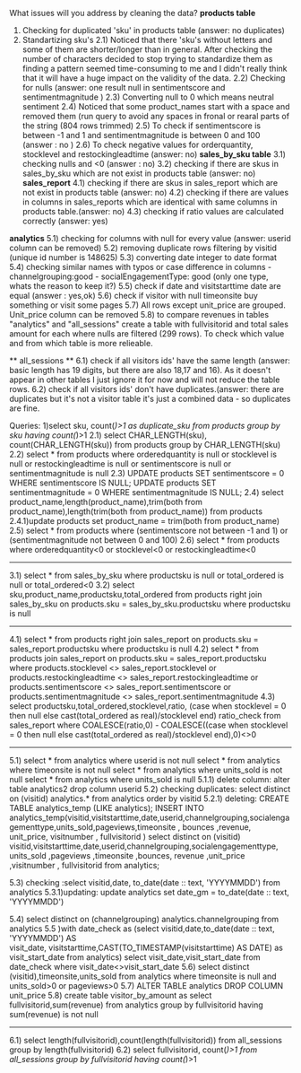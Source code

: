 What issues will you address by cleaning the data?
**products table**
1) Checking for duplicated 'sku' in products table (answer: no duplicates)
2) Standartizing sku's
2.1) Noticed that there 'sku's without letters and some of them are shorter/longer than in general. After checking the number of characters decided to stop trying to standardize them as finding a pattern seemed time-consuming to me and I didn't really think that it will have a huge impact on the validity of the data.
2.2) Checking for nulls (answer: one result null in sentimentscore and sentimentmagnitude )
2.3) Converting null to 0 which means neutral  sentiment
2.4) Noticed that some product_names start with a space and removed them (run query to avoid any spaces in fronal or rearal parts of the string (804 rows trimmed)
2.5) To check if sentimentscore is between -1 and 1 and sentimentmagnitude is between 0 and 100 (answer : no )
2.6) To check negative values for orderquantity, stocklevel and restockingleadtime (answer: no)
**sales_by_sku table**
3.1) checking nulls and <0 (answer : no)
3.2) checking if there are skus in sales_by_sku which are not exist in products table (answer: no)
**sales_report**
4.1) checking if there are skus in sales_report which are not exist in products table (answer: no) 
4.2) checking if there are values in columns in sales_reports which are identical with same columns in products table.(answer: no)
4.3) checking if ratio values are calculated correctly (answer: yes)
   
**analytics**
5.1) checking for columns with null for every value (answer: userid column can be removed)
5.2) removing duplicate rows filtering by visitid (unique id number is 148625)
5.3) converting date integer to date format
5.4) checking similar names with typos or case difference in columns 
	- channelgrouping:good
	- socialEngagementType: good (only one type, whats the reason to keep it?)
5.5) check if date and visitstarttime date are equal (answer : yes,ok)
5.6) check if visitor with null timeonsite buy something or visit some pages
5.7) All rows except unit_price are grouped. Unit_price column can be removed
5.8) to compare revenues in tables "analytics" and "all_sessions" create a table with fullvisitorid and total sales amount for each where nulls are filtered (299 rows). To check which value and from which table is more relieable.

** all_sessions **
6.1) check if all visitors ids' have the same length (answer: basic length has 19 digits, but there are also 18,17 and 16). As it doesn't appear in other tables I just ignore it for now and will not reduce the table rows.
6.2) check if all visitors ids' don't have duplicates.(answer: there are duplicates but it's not a visitor table it's just a combined data - so duplicates are fine.
  
Queries:
1)select sku, count(*)>1 as duplicate_sku from products group by sku having count(*)>1
2.1) select CHAR_LENGTH(sku), count(CHAR_LENGTH(sku)) from products group by CHAR_LENGTH(sku)
2.2) select * from products where orderedquantity is null 
							or stocklevel is null
							or restockingleadtime is null
							or sentimentscore is null
							or sentimentmagnitude is null
2.3)  UPDATE products SET sentimentscore = 0 WHERE sentimentscore IS NULL;
      UPDATE products SET sentimentmagnitude = 0 WHERE sentimentmagnitude IS NULL;
2.4) select product_name,length(product_name),trim(both from product_name),length(trim(both from product_name)) from products
2.4.1)update products set product_name = trim(both from product_name)
2.5) select * from products where (sentimentscore not between -1 and 1)	or (sentimentmagnitude not between 0 and 100)
2.6) select * from products where orderedquantity<0 or stocklevel<0 or restockingleadtime<0
***
3.1) select * from sales_by_sku where productsku is null or total_ordered is null or total_ordered<0
3.2) select sku,product_name,productsku,total_ordered 
	from products
	right join sales_by_sku on products.sku = sales_by_sku.productsku
	where productsku is null
***
4.1) select * 
	from products
	right join sales_report on products.sku = sales_report.productsku
	where productsku is null
 4.2) select * 
	from products
	join sales_report on products.sku = sales_report.productsku
	where products.stocklevel <> sales_report.stocklevel
	or products.restockingleadtime <> sales_report.restockingleadtime
	or products.sentimentscore <> sales_report.sentimentscore
	or products.sentimentmagnitude <> sales_report.sentimentmagnitude
4.3) 	select productsku,total_ordered,stocklevel,ratio,
		(case when stocklevel = 0 then null else cast(total_ordered as real)/stocklevel end) ratio_check
     	from sales_report
	where COALESCE(ratio,0) - COALESCE((case when stocklevel = 0 then null else cast(total_ordered as real)/stocklevel end),0)<>0
 ***
 5.1) select * from analytics where userid is not null
 	select * from analytics where timeonsite is not null
  	select * from analytics where units_sold is not null
  	select * from analytics where units_sold is  null
   5.1.1) delete column: alter table analytics2 drop column userid
5.2) checking duplicates: select distinct on (visitid) analytics.* from analytics order by visitid
5.2.1) deleting: CREATE TABLE analytics_temp (LIKE analytics);
		INSERT INTO analytics_temp(visitid,visitstarttime,date,userid,channelgrouping,socialengagementtype,units_sold,pageviews,timeonsite ,
    						bounces ,revenue, unit_price, visitnumber , fullvisitorid )
	select distinct on (visitid) visitid,visitstarttime,date,userid,channelgrouping,socialengagementtype, units_sold ,pageviews ,timeonsite ,bounces,
	 revenue ,unit_price ,visitnumber , fullvisitorid 
 	from analytics;

	
5.3) checking :select visitid,date, to_date(date :: text, 'YYYYMMDD') from analytics 
5.3.1)updating: update analytics set date_gm = to_date(date :: text, 'YYYYMMDD')

5.4) select distinct on (channelgrouping) analytics.channelgrouping from analytics 
5.5 )with date_check as (select visitid,date,to_date(date :: text, 'YYYYMMDD') AS	 
         		visit_date,
	   		visitstarttime,CAST(TO_TIMESTAMP(visitstarttime) AS DATE) as visit_start_date 
			from analytics)
     select visit_date,visit_start_date from date_check where visit_date<>visit_start_date
5.6) 	select distinct (visitid),timeonsite,units_sold
	from analytics
	where timeonsite is null and units_sold>0 or pageviews>0
 5.7) ALTER TABLE analytics DROP COLUMN unit_price
 5.8) create table visitor_by_amount as select fullvisitorid,sum(revenue) from analytics group by fullvisitorid having sum(revenue) is not null

 ***
 6.1) select length(fullvisitorid),count(length(fullvisitorid)) from all_sessions group by length(fullvisitorid)
 6.2) select fullvisitorid, count(*)>1 from all_sessions group by fullvisitorid having count(*)>1 



